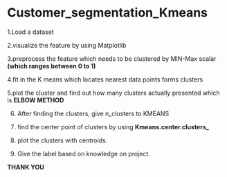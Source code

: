 # Customer_segmentation_Kmeans

1.Load a dataset

2.visualize the feature by using Matplotlib

3.preprocess the feature which needs to be clustered by MIN-Max scalar **(which ranges between 0 to 1)**

4.fit in the K means which locates nearest data points forms clusters

5.plot the cluster and find out how many clusters actually presented which is **ELBOW METHOD**

6. After finding the clusters, give n_clusters to KMEANS

8. find the center point of clusters by using **Kmeans.center.clusters_**

10. plot the clusters with centroids.

12. Give the label based on knowledge on project.


**THANK YOU**

